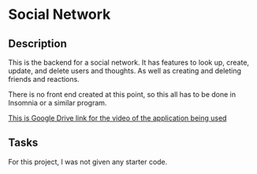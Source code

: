 # Social Network

## Description

This is the backend for a social network. It has features to look up, create, update, and delete users and thoughts. As well as creating and deleting friends and reactions.

There is no front end created at this point, so this all has to be done in Insomnia or a similar program.

[This is Google Drive link for the video of the application being used](https://drive.google.com/file/d/1ZKVFMjrPwqvVMDOgTwFvjlFBccHz4uAB/view)

## Tasks

For this project, I was not given any starter code.